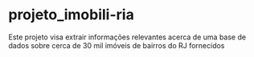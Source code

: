 # projeto_imobili-ria
Este projeto visa extrair informações relevantes acerca de uma base de dados sobre cerca de 30 mil imóveis de bairros do RJ fornecidos
